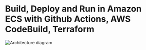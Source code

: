 # Build, Deploy and Run in Amazon ECS with Github Actions, AWS CodeBuild, Terraform

![Architecture diagram](/images/build-deploy-aws-ecs.drawio.png)